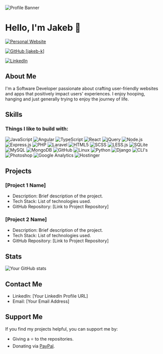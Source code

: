 ![Profile Banner](https://media.licdn.com/dms/image/D5616AQEvhyCMMuoF3g/profile-displaybackgroundimage-shrink_350_1400/0/1696035424976?e=1706745600&v=beta&t=WhCpEU_qLjKledx9Jxfg_wb3LYiLY93MoNlbR-IdVsU)

# Hello, I'm Jakeb 👋

[![Personal Website](https://img.shields.io/badge/Personal%20Website-jakebknowles.com-green?style=flat-square)](https://jakebknowles.com)

[![GitHub [jakeb-k]](https://img.shields.io/github/followers/jakeb-k?label=follow&style=social)](https://github.com/jakeb-k)

[![LinkedIn](https://img.shields.io/badge/LinkedIn-Connect-blue?style=flat-square&logo=linkedin&logoColor=blue)](https://www.linkedin.com/in/YourLinkedInProfile/)

## About Me

I'm a Software Developer passionate about crafting user-friendly websites and apps that positively impact users' experiences. I enjoy hooping, hanging and just generally trying to enjoy the journey of life.

## Skills

### Things I like to build with:

![JavaScript](https://img.shields.io/badge/JavaScript-yellow)
![Angular](https://img.shields.io/badge/Angular-red)
![TypeScript](https://img.shields.io/badge/TypeScript-blue)
![React](https://img.shields.io/badge/React-blueviolet)
![jQuery](https://img.shields.io/badge/jQuery-blue)
![Node.js](https://img.shields.io/badge/Node.js-green)
![Express.js](https://img.shields.io/badge/Express.js-lightgrey)
![PHP](https://img.shields.io/badge/PHP-blueviolet)
![Laravel](https://img.shields.io/badge/Laravel-red)
![HTML5](https://img.shields.io/badge/HTML5-orange)
![SCSS](https://img.shields.io/badge/SCSS-pink)
![LESS.js](https://img.shields.io/badge/LESS.js-blue)
![SQLite](https://img.shields.io/badge/SQLite-blue)
![MySQL](https://img.shields.io/badge/MySQL-blue)
![MongoDB](https://img.shields.io/badge/MongoDB-green)
![GitHub](https://img.shields.io/badge/GitHub-black)
![Linux](https://img.shields.io/badge/Linux%20%28SSH%29-yellowgreen)
![Python](https://img.shields.io/badge/Python-blue)
![Django](https://img.shields.io/badge/Django-green)
![CLI's](https://img.shields.io/badge/Proficient%20in%20all%20CLI's-brightgreen)
![Photoshop](https://img.shields.io/badge/Photoshop-informational)
![Google Analytics](https://img.shields.io/badge/SEO%20Tools-orange)
![Hostinger](https://img.shields.io/badge/Hostinger-Expert-lightgrey?style=flat-square)

## Projects

### [Project 1 Name]

- Description: Brief description of the project.
- Tech Stack: List of technologies used.
- GitHub Repository: [Link to Project Repository]

### [Project 2 Name]

- Description: Brief description of the project.
- Tech Stack: List of technologies used.
- GitHub Repository: [Link to Project Repository]

## Stats

![Your GitHub stats](https://github-readme-stats.vercel.app/api?username=jakeb-k&show_icons=true&theme=radical)

## Contact Me

- LinkedIn: [Your LinkedIn Profile URL]
- Email: [Your Email Address]

## Support Me

If you find my projects helpful, you can support me by:

- Giving a ⭐️ to the repositories.
- Donating via [PayPal](https://www.paypal.com/).
